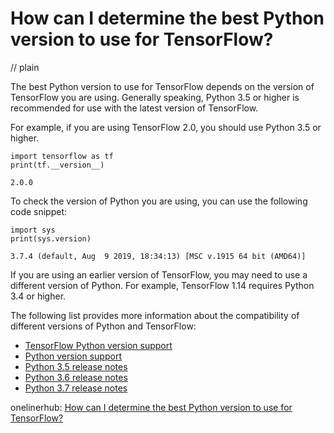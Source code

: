 # How can I determine the best Python version to use for TensorFlow?
// plain

The best Python version to use for TensorFlow depends on the version of TensorFlow you are using. Generally speaking, Python 3.5 or higher is recommended for use with the latest version of TensorFlow.

For example, if you are using TensorFlow 2.0, you should use Python 3.5 or higher.
```
import tensorflow as tf
print(tf.__version__)

2.0.0
```

To check the version of Python you are using, you can use the following code snippet:
```
import sys
print(sys.version)

3.7.4 (default, Aug  9 2019, 18:34:13) [MSC v.1915 64 bit (AMD64)]
```

If you are using an earlier version of TensorFlow, you may need to use a different version of Python. For example, TensorFlow 1.14 requires Python 3.4 or higher.

The following list provides more information about the compatibility of different versions of Python and TensorFlow:

- [TensorFlow Python version support](https://www.tensorflow.org/install/lang_python)
- [Python version support](https://docs.python.org/3/whatsnew/3.0.html)
- [Python 3.5 release notes](https://docs.python.org/3/whatsnew/3.5.html)
- [Python 3.6 release notes](https://docs.python.org/3/whatsnew/3.6.html)
- [Python 3.7 release notes](https://docs.python.org/3/whatsnew/3.7.html)

onelinerhub: [How can I determine the best Python version to use for TensorFlow?](https://onelinerhub.com/python-tensorflow/how-can-i-determine-the-best-python-version-to-use-for-tensorflow)